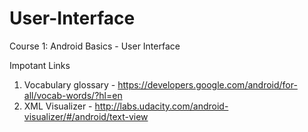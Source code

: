 # User-Interface
Course 1: Android Basics - User Interface

Impotant Links

1. Vocabulary glossary - https://developers.google.com/android/for-all/vocab-words/?hl=en
2. XML Visualizer - http://labs.udacity.com/android-visualizer/#/android/text-view
